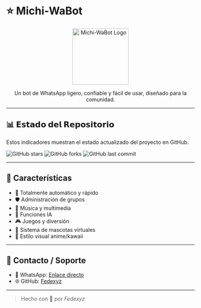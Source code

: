 # ⭐ Michi-WaBot

<div align="center">
  <img src="https://iili.io/FZQTsXR.jpg" alt="Michi-WaBot Logo" width="150"/>
  <br>
  <p>Un bot de WhatsApp ligero, confiable y fácil de usar, diseñado para la comunidad.</p>
</div>

---

## 📊 𝗘𝘀𝘁𝗮𝗱𝗼 𝗱𝗲𝗹 𝗥𝗲𝗽𝗼𝘀𝗶𝘁𝗼𝗿𝗶𝗼

Estos indicadores muestran el estado actualizado del proyecto en GitHub.

![GitHub stars](https://img.shields.io/github/stars/fedexyz13/Suki_Bot_MDstyle=for-the-badge&logo=github&color=yellow)
![GitHub forks](https://img.shields.io/github/forks/Ado-rgb/Michi-WaBot?style=for-the-badge&logo=github&color=blue)
![GitHub last commit](https://img.shields.io/github/last-commit/Ado-rgb/Michi-WaBot?style=for-the-badge&logo=github&color=green)

---

## 💮 Características

- 🤖 Totalmente automático y rápido
- 🛡️ Administración de grupos
- 🎵 Música y multimedia
- 🧠 Funciones IA
- 🎮 Juegos y diversión
- 🐾 Sistema de mascotas virtuales
- 🎨 Estilo visual anime/kawaii

---

## 🔗 Contacto / Soporte

- 💬 WhatsApp: [Enlace directo](https://wa.me/5491156178758)
- 🌐 GitHub: [Fedexyz](https://github.com/fedexyz13)

---

> Hecho con 💖 por *Fedexyz*
